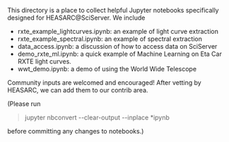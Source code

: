 
This directory is a place to collect helpful Jupyter notebooks specifically
designed for HEASARC@SciServer.  We include

* rxte_example_lightcurves.ipynb:  an example of light curve extraction
* rxte_example_spectral.ipynb:  an example of spectral extraction
* data_access.ipynb:  a discussion of how to access data on SciServer
* demo_rxte_ml.ipynb:  a quick example of Machine Learning on Eta Car RXTE light curves.
* wwt_demo.ipynb:  a demo of using the World Wide Telescope

Community inputs are welcomed and encouraged!  After vetting by HEASARC,
we can add them to our contrib area.

(Please run

> jupyter nbconvert --clear-output --inplace *ipynb

before committing any changes to notebooks.)
